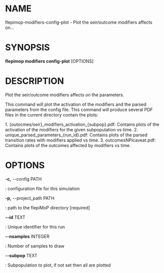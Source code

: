 # NAME

flepimop-modifiers-config-plot - Plot the seir/outcome modifiers affects
on\...

# SYNOPSIS

**flepimop modifiers config-plot** \[OPTIONS\]

# DESCRIPTION

Plot the seir/outcome modifiers affects on the parameters.

This command will plot the activation of the modifiers and the parsed
parameters from the config file. This command will produce several PDF
files in the current directory contain the plots:

1\. {outocmes/seir}\_modifiers_activation\_{subpop}.pdf: Contains plots
of the activation of the modifiers for the given subpopulation vs time.
2. unique_parsed_parameters\_{run_id}.pdf: Contains plots of the parsed
transition rates with modifiers applied vs time. 3.
outcomesNPIcaveat.pdf: Contains plots of the outcomes affected by
modifiers vs time.

# OPTIONS

**-c,** \--config PATH

:   configuration file for this simulation

**-p,** \--project_path PATH

:   path to the flepiMoP directory \[required\]

**\--id** TEXT

:   Unique identifier for this run

**\--nsamples** INTEGER

:   Number of samples to draw

**\--subpop** TEXT

:   Subpopulation to plot, if not set then all are plotted

